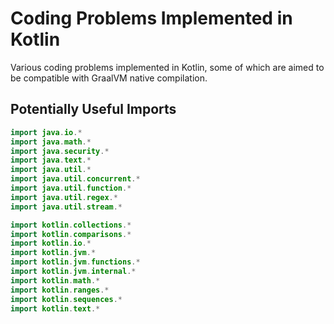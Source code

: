 # Coding Problems Implemented in Kotlin

Various coding problems implemented in Kotlin, some of which are aimed to be compatible 
with GraalVM native compilation.

## Potentially Useful Imports

```kotlin
import java.io.*
import java.math.*
import java.security.*
import java.text.*
import java.util.*
import java.util.concurrent.*
import java.util.function.*
import java.util.regex.*
import java.util.stream.*

import kotlin.collections.*
import kotlin.comparisons.*
import kotlin.io.*
import kotlin.jvm.*
import kotlin.jvm.functions.*
import kotlin.jvm.internal.*
import kotlin.math.*
import kotlin.ranges.*
import kotlin.sequences.*
import kotlin.text.*
```